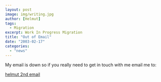 ```yaml
---
layout: post
image: img/writing.jpg
author: [Helmut]
tags:
  - Migration
excerpt: Work In Progress Migration
title: "Out of Email"
date: "2003-02-17"
categories: 
  - "news"
---
```


My email is down so if you really need to get in touch with me email me to:

[helmut 2nd email](mailto:hgranda@hotmail.com)
